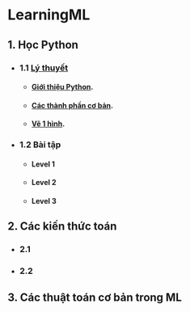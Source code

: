 # LearningML
 ## 1. Học Python  
 * ###  1.1 [Lý thuyết](https://github.com/trtuancs/LearningML/tree/master/1.%20H%E1%BB%8Dc%20Python/1.1%20L%C3%BD%20thuy%E1%BA%BFt)  
      * #### [Giới thiệu Python](https://github.com/trtuancs/LearningML/blob/master/1.%20H%E1%BB%8Dc%20Python/1.1%20L%C3%BD%20thuy%E1%BA%BFt/1.%20Gi%E1%BB%9Bi%20thi%E1%BB%87u%20Python.md).  
      * #### [Các thành phần cơ bản](https://github.com/trtuancs/LearningML/blob/master/1.%20H%E1%BB%8Dc%20Python/1.1%20L%C3%BD%20thuy%E1%BA%BFt/2.%20C%C3%A1c%20th%C3%A0nh%20ph%E1%BA%A7n%20c%C6%A1%20b%E1%BA%A3n.md).
      * #### [Vẽ 1 hình](https://github.com/trtuancs/LearningML/blob/master/1.%20H%E1%BB%8Dc%20Python/1.1%20L%C3%BD%20thuy%E1%BA%BFt/3.%20V%E1%BA%BD%201%20h%C3%ACnh.md).
* ###  1.2 Bài tập  
  * #### Level 1  
  * #### Level 2  
  * #### Level 3  
 ## 2. Các kiến thức toán  
 * ###  2.1  
 * ###  2.2
 ## 3. Các thuật toán cơ bản trong ML    
